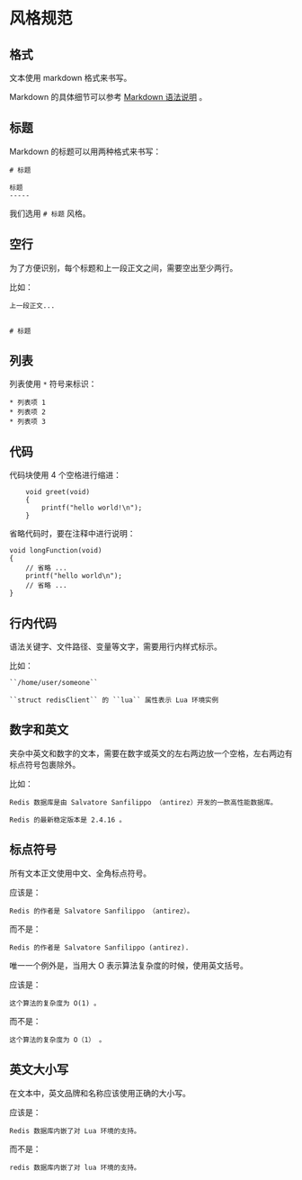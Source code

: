 # 风格规范


## 格式

文本使用 markdown 格式来书写。

Markdown 的具体细节可以参考 [Markdown 语法说明](http://wowubuntu.com/markdown/) 。


## 标题

Markdown 的标题可以用两种格式来书写：

    # 标题

    标题
    -----

我们选用 ``# 标题`` 风格。


## 空行

为了方便识别，每个标题和上一段正文之间，需要空出至少两行。

比如：

    上一段正文...

    
    # 标题


## 列表

列表使用 ``*`` 符号来标识：

    * 列表项 1
    * 列表项 2
    * 列表项 3


## 代码

代码块使用 4 个空格进行缩进：

        void greet(void)
        {
            printf("hello world!\n");
        }

省略代码时，要在注释中进行说明：

    void longFunction(void)
    {
        // 省略 ...
        printf("hello world\n");
        // 省略 ...
    }


## 行内代码

语法关键字、文件路径、变量等文字，需要用行内样式标示。

比如：

    ``/home/user/someone``

    ``struct redisClient`` 的 ``lua`` 属性表示 Lua 环境实例


## 数字和英文

夹杂中英文和数字的文本，需要在数字或英文的左右两边放一个空格，左右两边有标点符号包裹除外。

比如：

    Redis 数据库是由 Salvatore Sanfilippo （antirez）开发的一款高性能数据库。

    Redis 的最新稳定版本是 2.4.16 。


## 标点符号

所有文本正文使用中文、全角标点符号。

应该是：

    Redis 的作者是 Salvatore Sanfilippo （antirez）。

而不是：

    Redis 的作者是 Salvatore Sanfilippo (antirez). 

唯一一个例外是，当用大 O 表示算法复杂度的时候，使用英文括号。

应该是：

    这个算法的复杂度为 O(1) 。

而不是：

    这个算法的复杂度为 O（1） 。


## 英文大小写

在文本中，英文品牌和名称应该使用正确的大小写。

应该是：

    Redis 数据库内嵌了对 Lua 环境的支持。

而不是：

    redis 数据库内嵌了对 lua 环境的支持。
